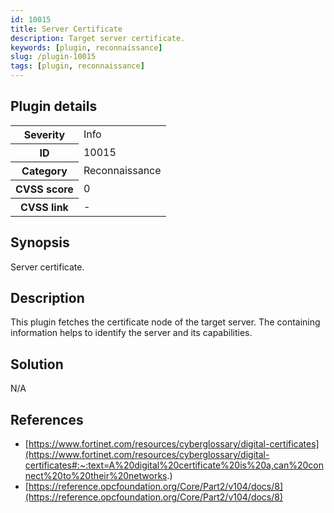 ```yaml
---
id: 10015
title: Server Certificate
description: Target server certificate.
keywords: [plugin, reconnaissance]
slug: /plugin-10015
tags: [plugin, reconnaissance]
---
```


## Plugin details

<table>
  <tr>
    <th>Severity</th>
    <td>Info</td>
  </tr>
  <tr>
    <th>ID</th>
    <td>10015</td>
  </tr>
    <tr>
    <th>Category</th>
    <td>Reconnaissance</td>
  </tr>
    <tr>
    <th>CVSS score</th>
    <td>0</td>
  </tr>
  <tr>
    <th>CVSS link</th>
    <td>-</td>
  </tr>
</table>

## Synopsis

Server certificate.

## Description

This plugin fetches the certificate node of the target server. The containing information helps to identify the server and its capabilities.

## Solution

N/A

## References

* [https://www.fortinet.com/resources/cyberglossary/digital-certificates](https://www.fortinet.com/resources/cyberglossary/digital-certificates#:~:text=A%20digital%20certificate%20is%20a,can%20connect%20to%20their%20networks.)
* [https://reference.opcfoundation.org/Core/Part2/v104/docs/8](https://reference.opcfoundation.org/Core/Part2/v104/docs/8)
